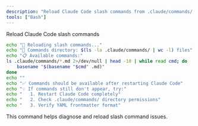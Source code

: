 ```yaml
---
description: "Reload Claude Code slash commands from .claude/commands/ directory"
tools: ["Bash"]
---
```


Reload Claude Code slash commands

```bash
echo "🔄 Reloading slash commands..."
echo "📁 Commands directory: $(ls -la .claude/commands/ | wc -l) files"
echo "📋 Available commands:"
ls .claude/commands/*.md 2>/dev/null | head -10 | while read cmd; do
    basename "$(basename "$cmd" .md)"
done
echo ""
echo "✅ Commands should be available after restarting Claude Code"
echo "💡 If commands still don't appear, try:"
echo "   1. Restart Claude Code completely"
echo "   2. Check .claude/commands/ directory permissions"
echo "   3. Verify YAML frontmatter format"
```

This command helps diagnose and reload slash command issues.